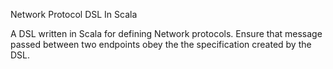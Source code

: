Network Protocol DSL In Scala

A DSL written in Scala for defining Network protocols. Ensure that message passed between two endpoints obey the the specification created by the DSL.

